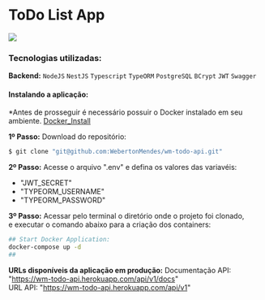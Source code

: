 # ToDo List App
![](https://live.staticflickr.com/65535/52497603832_321b9e9147_m.jpg)
<br/>

### Tecnologias utilizadas:
**Backend:** `NodeJS` `NestJS` `Typescript` `TypeORM` `PostgreSQL` `BCrypt` `JWT` `Swagger` <br/>

#### Instalando a aplicação:
*Antes de prosseguir é necessário possuir o Docker instalado em seu ambiente.
[Docker_Install](https://docs.docker.com/engine/install)

**1º Passo:** Download do repositório:
```sh
$ git clone "git@github.com:WebertonMendes/wm-todo-api.git"
```

**2º Passo:** Acesse o arquivo ".env" e defina os valores das variavéis: <br/>
- "JWT_SECRET"
- "TYPEORM_USERNAME"
- "TYPEORM_PASSWORD" <br/>

**3º Passo:** Acessar pelo terminal o diretório onde o projeto foi clonado, <br/>
e executar o comando abaixo para a criação dos containers:
```sh
## Start Docker Application:
docker-compose up -d
##
```

**URLs disponíveis da aplicação em produção:**
Documentação API: "https://wm-todo-api.herokuapp.com/api/v1/docs" <br/>
URL API: "https://wm-todo-api.herokuapp.com/api/v1" <br/>
